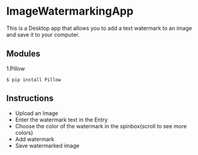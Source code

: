 # ImageWatermarkingApp
This is a Desktop app that allows you to add a text watermark to an image and save it to your computer.
## Modules
1.Pillow
```
$ pip install Pillow
```
## Instructions
- Upload an Image
- Enter the watermark text in the Entry
- Choose the color of the watermark in the spinbox(scroll to see more colors)
- Add watermark
- Save watermarked image
